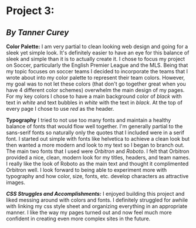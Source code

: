 # **Project 3:**
## _By Tanner Curey_

**Color Palette:**
I am very partial to clean looking web design and going for a sleek yet simple look. It's definitely easier to have an eye for this balance of sleek and simple than it is to actually create it. I chose to focus my project on Soccer, particularly the English Premier League and the MLS. Being that my topic focuses on soccer teams I decided to incorporate the teams that I wrote about into my color palette to represent their team colors. However, my goal was to not let these colors (that don't go together great when you have 4 different color schemes) overwhelm the main design of my pages. For my key colors I chose to have a main background color of _black_ with text in _white_ and text bubbles in _white_ with the text in _black_. At the top of every page I chose to use _red_ as the header.

**Typography**
I tried to not use too many fonts and maintain a healthy balance of fonts that would flow well together. I'm generally partial to the sans-serif fonts so naturally only the quotes that I included were in a serif font. I started out simple with fonts like helvetica to achieve a clean look but then wanted a more modern and look to my text so I began to branch out. The main two fonts that I used were _Orbitron_ and _Roboto_. I felt that Orbitron provided a nice, clean, modern look for my titles, headers, and team names. I really like the look of Roboto as the main text and thought it complimented Orbitron well. I look forward to being able to experiment more with typography and how color, size, fonts, etc. develop characters as attractive images. 

**_CSS Struggles and Accomplishments:_**
I enjoyed building this project and liked messing around with colors and fonts. I definitely struggled for awhile with linking my css style sheet and organizing everything in an appropriate manner. I like the way my pages turned out and now feel much more confident in creating even more complex sites in the future.

